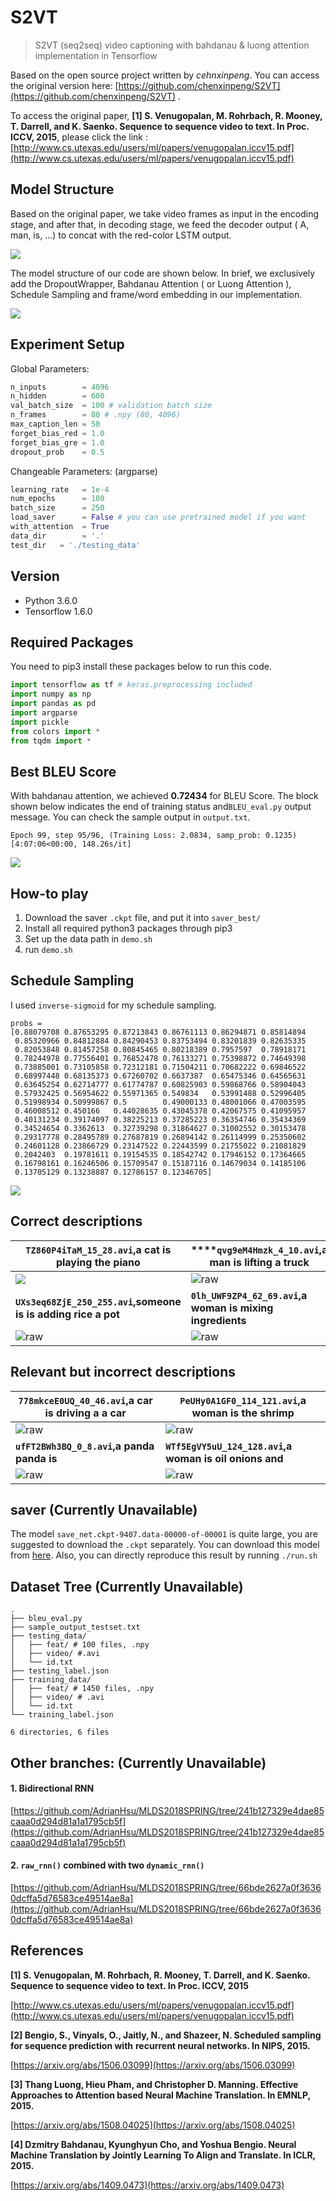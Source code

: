 # S2VT 

>  S2VT (seq2seq) video captioning with bahdanau & luong attention implementation in Tensorflow

Based on the open source project written by *cehnxinpeng*. You can access the original version here: [https://github.com/chenxinpeng/S2VT](https://github.com/chenxinpeng/S2VT) . 



To access the original paper, **[1] S. Venugopalan, M. Rohrbach, R. Mooney, T. Darrell, and K. Saenko. Sequence to sequence video to text. In Proc. ICCV, 2015**, please click the link : [http://www.cs.utexas.edu/users/ml/papers/venugopalan.iccv15.pdf](http://www.cs.utexas.edu/users/ml/papers/venugopalan.iccv15.pdf)



## Model Structure

Based on the original paper, we take video frames as input in the encoding stage, and after that, in decoding stage, we feed the decoder output ( A, man, is, …) to concat with the red-color LSTM output.

![](util/s2vt-1.png)

The model structure of our code are shown below. In brief, we exclusively add the DropoutWrapper, Bahdanau Attention ( or Luong Attention ), Schedule Sampling and frame/word embedding in our implementation.

![](util/s2vt-2.png)



## Experiment Setup

Global Parameters: 

```python
n_inputs        = 4096
n_hidden        = 600
val_batch_size  = 100 # validation batch size
n_frames        = 80 # .npy (80, 4096) 
max_caption_len = 50
forget_bias_red = 1.0
forget_bias_gre = 1.0
dropout_prob    = 0.5
```

Changeable Parameters: (argparse)

```python
learning_rate   = 1e-4
num_epochs      = 100
batch_size      = 250
load_saver      = False # you can use pretrained model if you want
with_attention  = True
data_dir        = '.'
test_dir   = './testing_data'
```



## Version

* Python 3.6.0
* Tensorflow 1.6.0



## Required Packages

You need to pip3 install these packages below to run this code.

```python
import tensorflow as tf # keras.preprocessing included
import numpy as np
import pandas as pd
import argparse
import pickle
from colors import *
from tqdm import *
```



## Best BLEU Score

With bahdanau attention, we achieved **0.72434** for BLEU Score. The block shown below indicates the end of training status and`BLEU_eval.py` output message. You can check the sample output in `output.txt`.

```
Epoch 99, step 95/96, (Training Loss: 2.0834, samp_prob: 0.1235) [4:07:06<00:00, 148.26s/it]
```

![](util/bleu.png)



## How-to play

1. Download the saver `.ckpt` file, and put it into `saver_best/`
2. Install all required python3 packages through pip3
3. Set up the data path in `demo.sh`
4. run `demo.sh`


## Schedule Sampling

I used `inverse-sigmoid` for my schedule sampling.

```
probs = 
[0.88079708 0.87653295 0.87213843 0.86761113 0.86294871 0.85814894
 0.85320966 0.84812884 0.84290453 0.83753494 0.83201839 0.82635335
 0.82053848 0.81457258 0.80845465 0.80218389 0.7957597  0.78918171
 0.78244978 0.77556401 0.76852478 0.76133271 0.75398872 0.74649398
 0.73885001 0.73105858 0.72312181 0.71504211 0.70682222 0.69846522
 0.68997448 0.68135373 0.67260702 0.6637387  0.65475346 0.64565631
 0.63645254 0.62714777 0.61774787 0.60825903 0.59868766 0.58904043
 0.57932425 0.56954622 0.55971365 0.549834   0.53991488 0.52996405
 0.51998934 0.50999867 0.5        0.49000133 0.48001066 0.47003595
 0.46008512 0.450166   0.44028635 0.43045378 0.42067575 0.41095957
 0.40131234 0.39174097 0.38225213 0.37285223 0.36354746 0.35434369
 0.34524654 0.3362613  0.32739298 0.31864627 0.31002552 0.30153478
 0.29317778 0.28495789 0.27687819 0.26894142 0.26114999 0.25350602
 0.24601128 0.23866729 0.23147522 0.22443599 0.21755022 0.21081829
 0.2042403  0.19781611 0.19154535 0.18542742 0.17946152 0.17364665
 0.16798161 0.16246506 0.15709547 0.15187116 0.14679034 0.14185106
 0.13705129 0.13238887 0.12786157 0.12346705]
```

![](util/sigmoid.png)



## Correct descriptions

| `TZ860P4iTaM_15_28.avi`,a cat is playing the piano           | ****`qvg9eM4Hmzk_4_10.avi`,a man is lifting a truck       |
| ------------------------------------------------------------ | --------------------------------------------------------- |
| ![](raw_videos/TZ860P4iTaM_15_28.gif)                        | ![raw](raw_videos/qvg9eM4Hmzk_4_10.gif)                   |
| **`UXs3eq68ZjE_250_255.avi`,someone is is adding rice a pot** | **`0lh_UWF9ZP4_62_69.avi`,a woman is mixing ingredients** |
| ![raw](raw_videos/UXs3eq68ZjE_250_255.gif)                   | ![raw](raw_videos/0lh_UWF9ZP4_62_69.gif)                  |

## Relevant but incorrect descriptions



| `778mkceE0UQ_40_46.avi`,a car is driving a a car | `PeUHy0A1GF0_114_121.avi`,a woman is the shrimp         |
| ------------------------------------------------ | ------------------------------------------------------- |
| ![raw](raw_videos/778mkceE0UQ_40_46.gif)         | ![raw](raw_videos/PeUHy0A1GF0_114_121.gif)              |
| **`ufFT2BWh3BQ_0_8.avi`,a panda panda is**       | **`WTf5EgVY5uU_124_128.avi`,a woman is oil onions and** |
| ![raw](raw_videos/ufFT2BWh3BQ_0_8.gif)           | ![raw](raw_videos/WTf5EgVY5uU_124_128.gif)              |

## saver (Currently Unavailable)

The model `save_net.ckpt-9407.data-00000-of-00001` is quite large, you are suggested to download the `.ckpt` separately. You can download this model from [here](#). Also, you can directly reproduce this result by running `./run.sh`



## Dataset Tree (Currently Unavailable)

```shell
.
├── bleu_eval.py
├── sample_output_testset.txt
├── testing_data/
│   ├── feat/ # 100 files, .npy
│   ├── video/ #.avi
│	└── id.txt
├── testing_label.json
├── training_data/
│   ├── feat/ # 1450 files, .npy
│   ├── video/ # .avi 
│	└── id.txt
└── training_label.json

6 directories, 6 files
```



## Other branches: (Currently Unavailable)

#### 1. Bidirectional RNN

[https://github.com/AdrianHsu/MLDS2018SPRING/tree/241b127329e4dae85caaa0d294d81a1a1795cb5f](https://github.com/AdrianHsu/MLDS2018SPRING/tree/241b127329e4dae85caaa0d294d81a1a1795cb5f)

#### 2. `raw_rnn()` combined with two `dynamic_rnn()`

[https://github.com/AdrianHsu/MLDS2018SPRING/tree/66bde2627a0f36360dcffa5d76583ce49514ae8a](https://github.com/AdrianHsu/MLDS2018SPRING/tree/66bde2627a0f36360dcffa5d76583ce49514ae8a)



## References

**[1] S. Venugopalan, M. Rohrbach, R. Mooney, T. Darrell, and K. Saenko. Sequence to sequence video to text. In Proc. ICCV, 2015**

[http://www.cs.utexas.edu/users/ml/papers/venugopalan.iccv15.pdf](http://www.cs.utexas.edu/users/ml/papers/venugopalan.iccv15.pdf)

**[2] Bengio, S., Vinyals, O., Jaitly, N., and Shazeer, N. Scheduled sampling for sequence prediction with**
**recurrent neural networks. In NIPS, 2015.**

[https://arxiv.org/abs/1506.03099](https://arxiv.org/abs/1506.03099)

**[3] Thang Luong, Hieu Pham, and Christopher D. Manning. Effective Approaches to Attention based Neural Machine Translation. In EMNLP, 2015.**

[https://arxiv.org/abs/1508.04025](https://arxiv.org/abs/1508.04025)

**[4] Dzmitry Bahdanau, Kyunghyun Cho, and Yoshua Bengio. Neural Machine Translation by Jointly Learning To Align and Translate. In ICLR, 2015.**

[https://arxiv.org/abs/1409.0473](https://arxiv.org/abs/1409.0473)